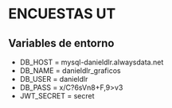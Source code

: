 # ENCUESTAS UT

## Variables de entorno

- DB_HOST = mysql-danieldlr.alwaysdata.net
- DB_NAME = danieldlr_graficos
- DB_USER = danieldlr
- DB_PASS = x/C?6sVn8+F,9>v3
- JWT_SECRET = secret
